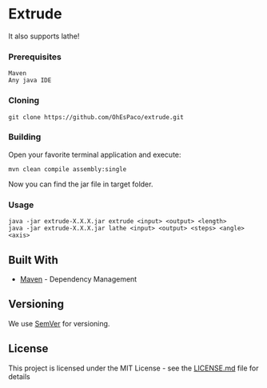 # Extrude

It also supports lathe!

### Prerequisites

```
Maven
Any java IDE
```

### Cloning

```
git clone https://github.com/OhEsPaco/extrude.git
```

### Building

Open your favorite terminal application and execute:
```
mvn clean compile assembly:single
```
Now you can find the jar file in target folder.

### Usage

```
java -jar extrude-X.X.X.jar extrude <input> <output> <length>
java -jar extrude-X.X.X.jar lathe <input> <output> <steps> <angle> <axis>
```

## Built With

* [Maven](https://maven.apache.org/) - Dependency Management

## Versioning

We use [SemVer](http://semver.org/) for versioning.

## License

This project is licensed under the MIT License - see the [LICENSE.md](LICENSE.md) file for details
